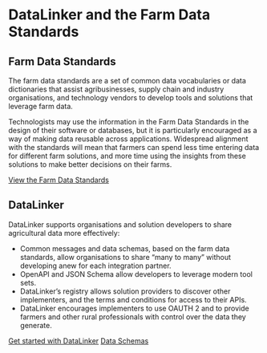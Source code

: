# DataLinker and the Farm Data Standards
  
<h2>Farm Data Standards</h2>
<p>The farm data standards are a set of common data vocabularies or data dictionaries that assist agribusinesses, supply chain and industry organisations, and technology vendors to develop tools and solutions that leverage farm data.</p>
<p>Technologists may use the information in the Farm Data Standards in the design of their software or databases, but it is particularly encouraged as a way of making data reusable across applications. Widespread alignment with the standards will mean that farmers can spend less time entering data for different farm solutions, and more time using the insights from these solutions to make better decisions on their farms.</p>
<a href="https://github.com/Datalinker-Org/Farm-Data-Standards/blob/master/README.md" class="btn" style="align-items:center">View the Farm Data Standards</a>
<h2>DataLinker</h2>
<p>DataLinker supports organisations and solution developers to share agricultural data more effectively:</p>
<ul>
<li>Common messages and data schemas, based on the farm data standards, allow organisations to share “many to many” without developing anew for each integration partner.</li>
<li>OpenAPI and JSON Schema allow developers to leverage modern tool sets.</li>
<li>DataLinker’s registry allows solution providers to discover other implementers, and the terms and conditions for access to their APIs.</li>
<li>DataLinker encourages implementers to use OAUTH 2 and to provide farmers and other rural professionals with control over the data they generate.</li>
</ul>
<a href="https://www.datalinker.org/app/register" class="btn" style="align-items:center">Get started with DataLinker</a>
<a href="schemas" class="btn" style="align-items:center">Data Schemas</a>
